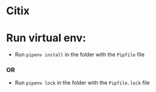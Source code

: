# Citix

# Run virtual env:
* Run `pipenv install` in the folder with the `Pipfile` file 
### OR
* Run `pipenv lock` in the folder with the `Pipfile.lock` file  

